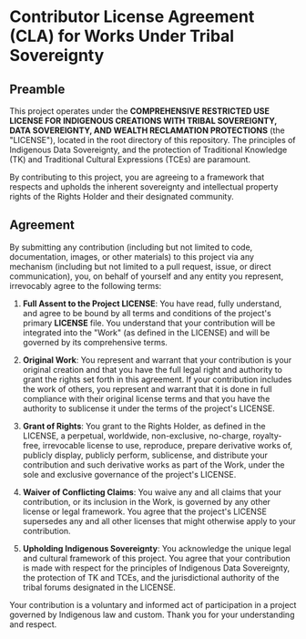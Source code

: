 # Contributor License Agreement (CLA) for Works Under Tribal Sovereignty

## Preamble

This project operates under the **COMPREHENSIVE RESTRICTED USE LICENSE FOR INDIGENOUS CREATIONS WITH TRIBAL SOVEREIGNTY, DATA SOVEREIGNTY, AND WEALTH RECLAMATION PROTECTIONS** (the "LICENSE"), located in the root directory of this repository. The principles of Indigenous Data Sovereignty, and the protection of Traditional Knowledge (TK) and Traditional Cultural Expressions (TCEs) are paramount.

By contributing to this project, you are agreeing to a framework that respects and upholds the inherent sovereignty and intellectual property rights of the Rights Holder and their designated community.

## Agreement

By submitting any contribution (including but not limited to code, documentation, images, or other materials) to this project via any mechanism (including but not limited to a pull request, issue, or direct communication), you, on behalf of yourself and any entity you represent, irrevocably agree to the following terms:

1.  **Full Assent to the Project LICENSE**: You have read, fully understand, and agree to be bound by all terms and conditions of the project's primary **LICENSE** file. You understand that your contribution will be integrated into the "Work" (as defined in the LICENSE) and will be governed by its comprehensive terms.

2.  **Original Work**: You represent and warrant that your contribution is your original creation and that you have the full legal right and authority to grant the rights set forth in this agreement. If your contribution includes the work of others, you represent and warrant that it is done in full compliance with their original license terms and that you have the authority to sublicense it under the terms of the project's LICENSE.

3.  **Grant of Rights**: You grant to the Rights Holder, as defined in the LICENSE, a perpetual, worldwide, non-exclusive, no-charge, royalty-free, irrevocable license to use, reproduce, prepare derivative works of, publicly display, publicly perform, sublicense, and distribute your contribution and such derivative works as part of the Work, under the sole and exclusive governance of the project's LICENSE.

4.  **Waiver of Conflicting Claims**: You waive any and all claims that your contribution, or its inclusion in the Work, is governed by any other license or legal framework. You agree that the project's LICENSE supersedes any and all other licenses that might otherwise apply to your contribution.

5.  **Upholding Indigenous Sovereignty**: You acknowledge the unique legal and cultural framework of this project. You agree that your contribution is made with respect for the principles of Indigenous Data Sovereignty, the protection of TK and TCEs, and the jurisdictional authority of the tribal forums designated in the LICENSE.

Your contribution is a voluntary and informed act of participation in a project governed by Indigenous law and custom. Thank you for your understanding and respect.
